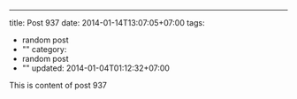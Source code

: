 ---
title: Post 937
date: 2014-01-14T13:07:05+07:00
tags:
  - random post
  - ""
category:
  - random post
  - ""
updated: 2014-01-04T01:12:32+07:00

This is content of post 937